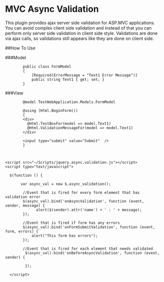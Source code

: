 MVC Async Validation
====================

This plugin provides ajax server side validation for ASP.MVC applications. You can avoid complex client side validation and instead of that you can perform only server side validation in client side style. Validations are done via ajax calls, so validations still  appears like they are done on client side.

##How To Use

###Model

            public class FormModel 
            {
                [Required(ErrorMessage = "Text1 Error Message")]
                public string Text1 { get; set; }
            }


###View

            @model TestWebApplication.Models.FormModel
            
            @using (Html.BeginForm())
            {
            <div>
              @Html.TextBoxFor(model => model.Text1)
              @Html.ValidationMessageFor(model => model.Text1)
            </div>
            
            <input type="submit" value="Submit"  />
            }
         
         
         
    <script src="~/Scripts/jquery.async.validation.js"></script>
    <script type="text/javascript">
    
      $(function () {
     
           var async_val = new $.async_validation();
    
            //Event that is fired for every form element that has validation error
            $(async_val).bind('onAsyncValidation', function (event, sender, message) {
                  alert($(sender).attr('name') + ' : ' + message);
            });

            //Event that is fired if form has any errors
            $(async_val).bind('onFormSubmitValidation', function (event, form, errors) {
                alert("This form has errors");
            });
            
            //Event that is fired for each element that needs validated
             $(async_val).bind('onBeforeAsyncValidation', function (event, sender) {
             
             });
            
      </script>
      
    


